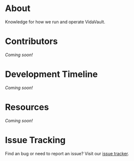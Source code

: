 # About
Knowledge for how we run and operate VidaVault.

# Contributors
_Coming soon!_

# Development Timeline
_Coming soon!_

# Resources
_Coming soon!_

# Issue Tracking
Find an bug or need to report an issue? Visit our [issue tracker](https://github.com/VidaVault/about/issues).
